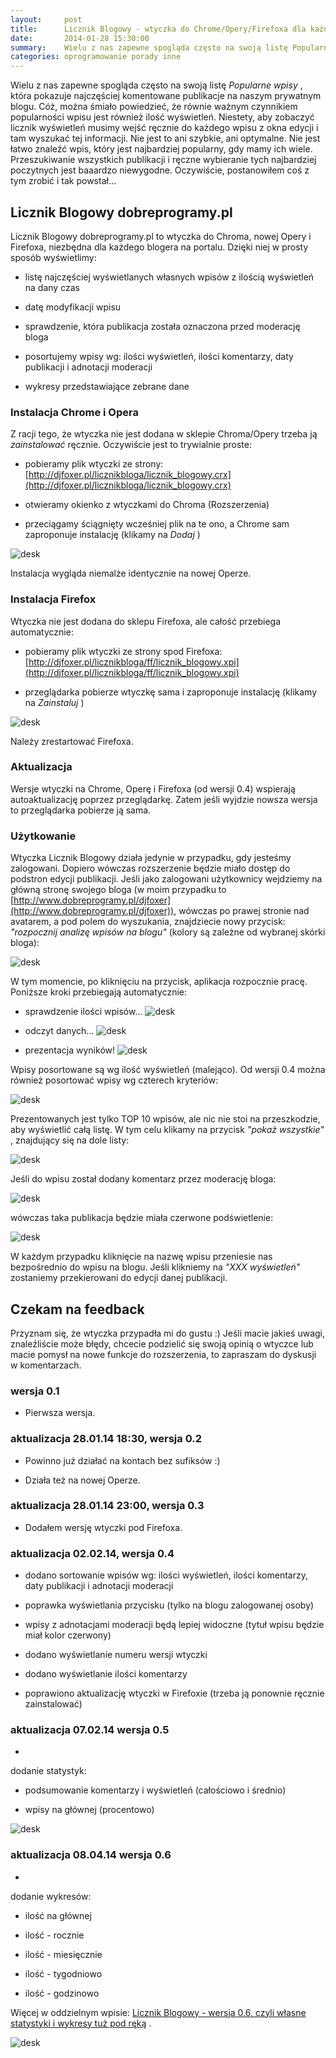 ```yaml
---
layout:     post
title:      Licznik Blogowy - wtyczka do Chrome/Opery/Firefoxa dla każdego Blogera portalu [aktualizacja 08.04.14 (nowe funkcjonalności)] 0.6
date:       2014-01-28 15:30:00
summary:    Wielu z nas zapewne spogląda często na swoją listę Popularne wpisy, która pokazuje najczęściej komentowane publikacje na naszym prywatnym blogu. Cóż, można śmiało powiedzieć, że równie ważnym czynnikiem popularności wpisu jest również ilość wyświetleń. Niestety, aby zobaczyć licznik wyświetleń musimy wejść ręcznie do każdego wpisu z okna edycji i tam wyszukać tej informacji. Nie jest to ani szybki...
categories: oprogramowanie porady inne
---
```




Wielu z nas zapewne spogląda często na swoją listę  *Popularne wpisy* , która pokazuje najczęściej komentowane publikacje na naszym prywatnym blogu. Cóż, można śmiało powiedzieć, że równie ważnym czynnikiem popularności wpisu jest również ilość wyświetleń. Niestety, aby zobaczyć licznik wyświetleń musimy wejść ręcznie do każdego wpisu z okna edycji i tam wyszukać tej informacji. Nie jest to ani szybkie, ani optymalne. Nie jest łatwo znaleźć wpis, który jest najbardziej popularny, gdy mamy ich wiele. Przeszukiwanie wszystkich publikacji i ręczne wybieranie tych najbardziej poczytnych jest baaardzo niewygodne. Oczywiście, postanowiłem coś z tym zrobić i tak powstał...


## Licznik Blogowy dobreprogramy.pl


Licznik Blogowy dobreprogramy.pl to wtyczka do Chroma, nowej Opery i Firefoxa, niezbędna dla każdego blogera na portalu. Dzięki niej w prosty sposób wyświetlimy:


  * listę najczęściej wyświetlanych własnych wpisów z ilością wyświetleń na dany czas


  * datę modyfikacji wpisu


  * sprawdzenie, która publikacja została oznaczona przed moderację bloga


  * posortujemy wpisy wg: ilości wyświetleń, ilości komentarzy, daty publikacji i adnotacji moderacji


  * wykresy przedstawiające zebrane dane





### Instalacja Chrome i Opera

Z racji tego, że wtyczka nie jest dodana w sklepie Chroma/Opery trzeba ją  *zainstalować*  ręcznie. Oczywiście jest to trywialnie proste:


  * pobieramy plik wtyczki ze strony: [http://djfoxer.pl/licznikbloga/licznik_blogowy.crx](http://djfoxer.pl/licznikbloga/licznik_blogowy.crx)


  * otwieramy okienko z wtyczkami do Chroma (Rozszerzenia)


  * przeciągamy ściągnięty wcześniej plik na te ono, a Chrome sam zaproponuje instalację (klikamy na  *Dodaj* )




![desk](https://raw.githubusercontent.com/djfoxer/djfoxer.github.io/master/_img/2014-1-28-_74_/g_-_608x405_-_-_51846x20140127203207_0.png)


Instalacja wygląda niemalże identycznie na nowej Operze.


### Instalacja Firefox

Wtyczka nie jest dodana do sklepu Firefoxa, ale całość przebiega automatycznie: 


  * pobieramy plik wtyczki ze strony spod Firefoxa: [http://djfoxer.pl/licznikbloga/ff/licznik_blogowy.xpi](http://djfoxer.pl/licznikbloga/ff/licznik_blogowy.xpi)



  * przeglądarka pobierze wtyczkę sama i zaproponuje instalację (klikamy na  *Zainstaluj* )




![desk](https://raw.githubusercontent.com/djfoxer/djfoxer.github.io/master/_img/2014-1-28-_74_/g_-_608x405_-_-_51846x20140128225258_0.png)


Należy zrestartować Firefoxa.


### Aktualizacja

Wersje wtyczki na Chrome, Operę i Firefoxa (od wersji 0.4) wspierają autoaktualizację poprzez 
przeglądarkę. Zatem jeśli wyjdzie nowsza wersja to przeglądarka pobierze ją sama.



### Użytkowanie

Wtyczka Licznik Blogowy działa jedynie w przypadku, gdy jesteśmy zalogowani. Dopiero wówczas rozszerzenie będzie miało dostęp do podstron edycji publikacji. Jeśli jako zalogowani użytkownicy wejdziemy na główną stronę swojego bloga (w moim przypadku to [http://www.dobreprogramy.pl/djfoxer](http://www.dobreprogramy.pl/djfoxer)), wówczas po prawej stronie nad avatarem, a pod polem do wyszukania, znajdziecie nowy przycisk:  *"rozpocznij analizę wpisów na blogu"*  (kolory są zależne od wybranej skórki bloga):


![desk](https://raw.githubusercontent.com/djfoxer/djfoxer.github.io/master/_img/2014-1-28-_74_/g_-_608x405_-_-_51846x20140127232949_0.png)


W tym momencie, po kliknięciu na przycisk, aplikacja rozpocznie pracę. Poniższe kroki przebiegają automatycznie:



  * sprawdzenie ilości wpisów...
![desk](https://raw.githubusercontent.com/djfoxer/djfoxer.github.io/master/_img/2014-1-28-_74_/g_-_608x405_-_-_51846x20140127203210_0.png)



  * odczyt danych...
![desk](https://raw.githubusercontent.com/djfoxer/djfoxer.github.io/master/_img/2014-1-28-_74_/g_-_608x405_-_-_51846x20140127203211_0.png)



  * prezentacja wyników!
![desk](https://raw.githubusercontent.com/djfoxer/djfoxer.github.io/master/_img/2014-1-28-_74_/g_-_608x405_-_-_51846x20140202141238_0.png)




Wpisy posortowane są wg ilość wyświetleń (malejąco). Od wersji 0.4 można również posortować wpisy wg czterech kryteriów:


![desk](https://raw.githubusercontent.com/djfoxer/djfoxer.github.io/master/_img/2014-1-28-_74_/g_-_608x405_-_-_51846x20140202140933_0.png)


Prezentowanych jest tylko TOP 10 wpisów, ale nic nie stoi na przeszkodzie, aby wyświetlić całą listę. W tym celu klikamy na przycisk  *"pokaż wszystkie"* , znajdujący się na dole listy:

![desk](https://raw.githubusercontent.com/djfoxer/djfoxer.github.io/master/_img/2014-1-28-_74_/g_-_608x405_-_-_51846x20140127231820_0.png)


Jeśli do wpisu został dodany komentarz przez moderację bloga:


![desk](https://raw.githubusercontent.com/djfoxer/djfoxer.github.io/master/_img/2014-1-28-_74_/g_-_608x405_-_-_51846x20140127235532_0.png)


wówczas taka publikacja będzie miała czerwone podświetlenie:


![desk](https://raw.githubusercontent.com/djfoxer/djfoxer.github.io/master/_img/2014-1-28-_74_/g_-_608x405_-_-_51846x20140202141333_0.png)


W każdym przypadku kliknięcie na nazwę wpisu przeniesie nas bezpośrednio do wpisu na blogu. Jeśli klikniemy na  *"XXX wyświetleń"*  zostaniemy przekierowani do edycji danej publikacji.


## Czekam na feedback

Przyznam się, że wtyczka przypadła mi do gustu :) Jeśli macie jakieś uwagi, znaleźliście może błędy, chcecie podzielić się swoją opinią o wtyczce lub macie pomysł na nowe funkcje do rozszerzenia, to zapraszam do dyskusji w komentarzach.


### wersja 0.1



  * Pierwsza wersja.




### aktualizacja 28.01.14 18:30, wersja 0.2



  * Powinno już działać na kontach bez sufiksów :)


  * Działa też na nowej Operze.





### aktualizacja 28.01.14 23:00, wersja 0.3



  * Dodałem wersję wtyczki pod Firefoxa.





### aktualizacja 02.02.14, wersja 0.4



  * dodano sortowanie wpisów wg: ilości wyświetleń, ilości komentarzy, daty publikacji i adnotacji moderacji


  * poprawka wyświetlania przycisku (tylko na blogu zalogowanej osoby)


  * wpisy z adnotacjami moderacji będą lepiej widoczne (tytuł wpisu będzie miał kolor czerwony)


  * dodano wyświetlanie numeru wersji wtyczki


  * dodano wyświetlanie ilości komentarzy


  * poprawiono aktualizację wtyczki w Firefoxie (trzeba ją ponownie ręcznie zainstalować)




### aktualizacja 07.02.14 wersja 0.5



  * 
dodanie statystyk: 


  * podsumowanie komentarzy i wyświetleń (całościowo i średnio)


  * wpisy na głównej (procentowo)







![desk](https://raw.githubusercontent.com/djfoxer/djfoxer.github.io/master/_img/2014-1-28-_74_/g_-_608x405_-_-_51846x20140207221620_0.png)



### aktualizacja 08.04.14 wersja 0.6



  * 
dodanie wykresów: 


  * ilość na głównej


  * ilość - rocznie


  * ilość - miesięcznie


  * ilość - tygodniowo


  * ilość - godzinowo





Więcej w oddzielnym wpisie: [Licznik Blogowy - wersja 0.6, czyli własne statystyki i wykresy tuż pod ręką](http://dp.do/53496)
[](http://dp.do/53496).

![desk](https://raw.githubusercontent.com/djfoxer/djfoxer.github.io/master/_img/2014-1-28-_74_/g_-_608x405_-_-_51846x20140407195833_0.png)
